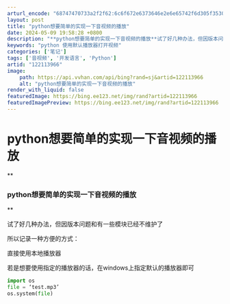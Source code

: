 ```yaml
---
arturl_encode: "68747470733a2f2f62:6c6f672e6373646e2e6e65742f6d305f35303032373031392f:61727469636c652f64657461696c732f313232313133393636"
layout: post
title: "python想要简单的实现一下音视频的播放"
date: 2024-05-09 19:58:28 +0800
description: "**python想要简单的实现一下音视频的播放**试了好几种办法，但因版本问题和有一些模块已经不维护"
keywords: "python 使用默认播放器打开视频"
categories: ['笔记']
tags: ['音视频', '开发语言', 'Python']
artid: "122113966"
image:
    path: https://api.vvhan.com/api/bing?rand=sj&artid=122113966
    alt: "python想要简单的实现一下音视频的播放"
render_with_liquid: false
featuredImage: https://bing.ee123.net/img/rand?artid=122113966
featuredImagePreview: https://bing.ee123.net/img/rand?artid=122113966
---
```


# python想要简单的实现一下音视频的播放

\*\*

### python想要简单的实现一下音视频的播放

\*\*

试了好几种办法，但因版本问题和有一些模块已经不维护了
  
所以记录一种方便的方式：
  
直接使用本地播放器
  
若是想要使用指定的播放器的话，在windows上指定默认的播放器即可

```python
import os
file = ‘test.mp3’
os.system(file)

```